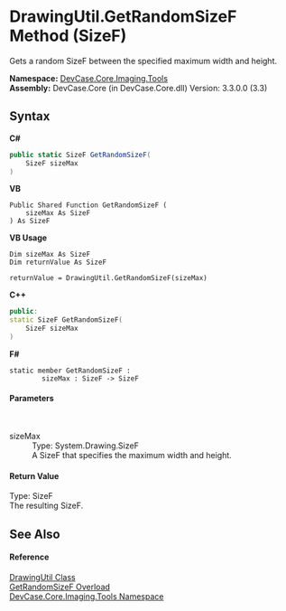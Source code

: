 # DrawingUtil.GetRandomSizeF Method (SizeF)
 

Gets a random SizeF between the specified maximum width and height.

**Namespace:**&nbsp;<a href="N_DevCase_Core_Imaging_Tools">DevCase.Core.Imaging.Tools</a><br />**Assembly:**&nbsp;DevCase.Core (in DevCase.Core.dll) Version: 3.3.0.0 (3.3)

## Syntax

**C#**<br />
``` C#
public static SizeF GetRandomSizeF(
	SizeF sizeMax
)
```

**VB**<br />
``` VB
Public Shared Function GetRandomSizeF ( 
	sizeMax As SizeF
) As SizeF
```

**VB Usage**<br />
``` VB Usage
Dim sizeMax As SizeF
Dim returnValue As SizeF

returnValue = DrawingUtil.GetRandomSizeF(sizeMax)
```

**C++**<br />
``` C++
public:
static SizeF GetRandomSizeF(
	SizeF sizeMax
)
```

**F#**<br />
``` F#
static member GetRandomSizeF : 
        sizeMax : SizeF -> SizeF 

```


#### Parameters
&nbsp;<dl><dt>sizeMax</dt><dd>Type: System.Drawing.SizeF<br />A SizeF that specifies the maximum width and height.</dd></dl>

#### Return Value
Type: SizeF<br />The resulting SizeF.

## See Also


#### Reference
<a href="T_DevCase_Core_Imaging_Tools_DrawingUtil">DrawingUtil Class</a><br /><a href="Overload_DevCase_Core_Imaging_Tools_DrawingUtil_GetRandomSizeF">GetRandomSizeF Overload</a><br /><a href="N_DevCase_Core_Imaging_Tools">DevCase.Core.Imaging.Tools Namespace</a><br />